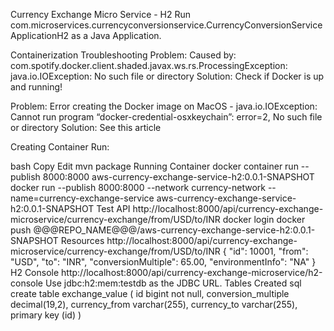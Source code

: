 Currency Exchange Micro Service - H2
Run com.microservices.currencyconversionservice.CurrencyConversionServiceApplicationH2 as a Java Application.

Containerization
Troubleshooting
Problem: Caused by: com.spotify.docker.client.shaded.javax.ws.rs.ProcessingException: java.io.IOException: No such file or directory
Solution: Check if Docker is up and running!

Problem: Error creating the Docker image on MacOS - java.io.IOException: Cannot run program “docker-credential-osxkeychain”: error=2, No such file or directory
Solution: See this article

Creating Container
Run:

bash
Copy
Edit
mvn package
Running Container
docker container run --publish 8000:8000 aws-currency-exchange-service-h2:0.0.1-SNAPSHOT
docker run --publish 8000:8000 --network currency-network --name=currency-exchange-service aws-currency-exchange-service-h2:0.0.1-SNAPSHOT
Test API
http://localhost:8000/api/currency-exchange-microservice/currency-exchange/from/USD/to/INR
docker login
docker push @@@REPO_NAME@@@/aws-currency-exchange-service-h2:0.0.1-SNAPSHOT
Resources
http://localhost:8000/api/currency-exchange-microservice/currency-exchange/from/USD/to/INR
{
  "id": 10001,
  "from": "USD",
  "to": "INR",
  "conversionMultiple": 65.00,
  "environmentInfo": "NA"
}
H2 Console
http://localhost:8000/api/currency-exchange-microservice/h2-console
Use jdbc:h2:mem:testdb as the JDBC URL.
Tables Created
sql
create table exchange_value 
(
	id bigint not null, 
	conversion_multiple decimal(19,2), 
	currency_from varchar(255), 
	currency_to varchar(255), 
	primary key (id)
)